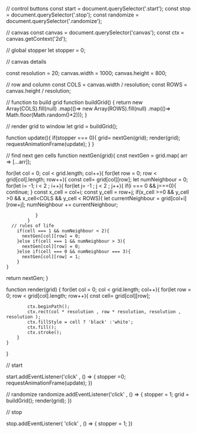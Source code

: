 // control buttons
const start = document.querySelector('.start');
const stop = document.querySelector('.stop');
const randomize = document.querySelector('.randomize');

// canvas
const canvas = document.querySelector('canvas');
const ctx = canvas.getContext('2d');


// global stopper 
let stopper = 0;


// canvas details

const resolution = 20;
canvas.width = 1000;
canvas.height = 800;

// row and column 
const COLS = canvas.width / resolution;
const ROWS = canvas.height / resolution;


// function to build grid
function buildGrid() {
    return new Array(COLS).fill(null)
    .map(()=> new Array(ROWS).fill(null)
    .map(()=> Math.floor(Math.random()*2)));
}

// render grid to window
let grid = buildGrid();


function update(){
  if(stopper === 0){
    grid= nextGen(grid);
    render(grid);
    requestAnimationFrame(update);
  }
} 

// find next gen cells
function nextGen(grid){
   cnst nextGen = grid.map( arr => [...arr]);
   
   for(let col = 0; col < grid.length; col++){
    for(let row = 0; row < grid[col].length; row++){
        const cell= grid[col][row];
        let numNeighbour = 0;
        for(let i= -1; i < 2 ; i++){
            for(let j= -1 ; j < 2 ; j++){
               if(i === 0 && j===0){
                   continue; 
               }
               const x_cell = col+i;
               const y_cell = row+j;
               if(x_cell >=0 && y_cell >0 &&  x_cell<COLS && y_cell < ROWS){
                  let currentNeighbour = grid[col+i][row+j];
                  numNeighbour += currentNeighbour;
             

               }
            }
      // rules of life
        if(cell === 1 && numNeighbour < 2){
          nextGen[col][row] = 0;  
        }else if(cell === 1 && numNeighbour > 3){
          nextGen[col][row] = 0;
        }else if(cell === 0 && numNeighbour === 3){
          nextGen[col][row] = 1;
        }
    }
  return nextGen;
}

function render(grid) {
    for(let col = 0; col < grid.length; col++){
        for(let row = 0; row < grid[col].length; row++){
            cnst cell= grid[col][row];

            ctx.beginPath();
            ctx.rect(col * resolution , row * resolution, resolution , resolution );
            ctx.fillStyle = cell ? 'black' :'white';
            ctx.fill();
            ctx.stroke();
        }
    }
}

// start 

start.addEventListener('click'  , () => {
  stopper =0;
  requestAnimationFrame(update);
})

// randomize
randomize.addEventListener('click' , () => {
   stopper = 1;
   grid = buildGrid();
   render(grid);
})

// stop 

stop.addEventListener( 'click' , () => {
  stopper = 1;
})
